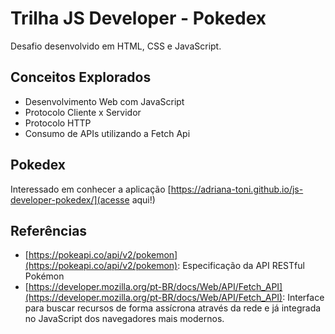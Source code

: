 # Trilha JS Developer - Pokedex

Desafio desenvolvido em HTML, CSS e JavaScript.

## Conceitos Explorados

- Desenvolvimento Web com JavaScript
- Protocolo Cliente x Servidor
- Protocolo HTTP
- Consumo de APIs utilizando a Fetch Api

## Pokedex

Interessado em conhecer a aplicação [https://adriana-toni.github.io/js-developer-pokedex/](acesse aqui!)

## Referências

- [https://pokeapi.co/api/v2/pokemon](https://pokeapi.co/api/v2/pokemon): Especificação da API RESTful Pokémon
- [https://developer.mozilla.org/pt-BR/docs/Web/API/Fetch_API](https://developer.mozilla.org/pt-BR/docs/Web/API/Fetch_API): Interface para buscar recursos de forma assícrona através da rede e já integrada no JavaScript dos navegadores mais modernos.
